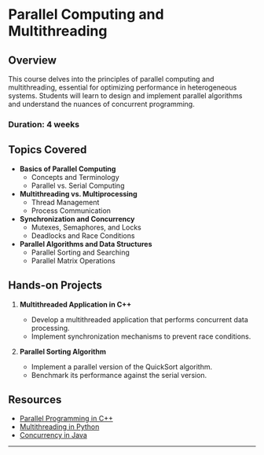 # Parallel Computing and Multithreading

## Overview
This course delves into the principles of parallel computing and multithreading, essential for optimizing performance in heterogeneous systems. Students will learn to design and implement parallel algorithms and understand the nuances of concurrent programming.

### Duration: 4 weeks

## Topics Covered
- **Basics of Parallel Computing**
  - Concepts and Terminology
  - Parallel vs. Serial Computing
- **Multithreading vs. Multiprocessing**
  - Thread Management
  - Process Communication
- **Synchronization and Concurrency**
  - Mutexes, Semaphores, and Locks
  - Deadlocks and Race Conditions
- **Parallel Algorithms and Data Structures**
  - Parallel Sorting and Searching
  - Parallel Matrix Operations

## Hands-on Projects
1. **Multithreaded Application in C++**
   - Develop a multithreaded application that performs concurrent data processing.
   - Implement synchronization mechanisms to prevent race conditions.

2. **Parallel Sorting Algorithm**
   - Implement a parallel version of the QuickSort algorithm.
   - Benchmark its performance against the serial version.

## Resources
- [Parallel Programming in C++](https://example.com/parallel_cpp)
- [Multithreading in Python](https://example.com/multithreading_python)
- [Concurrency in Java](https://example.com/concurrency_java)

---
